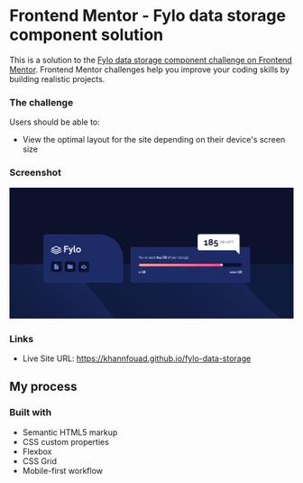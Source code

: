# Frontend Mentor - Fylo data storage component solution

This is a solution to the [Fylo data storage component challenge on Frontend Mentor](https://www.frontendmentor.io/challenges/fylo-data-storage-component-1dZPRbV5n). Frontend Mentor challenges help you improve your coding skills by building realistic projects. 


### The challenge

Users should be able to:

- View the optimal layout for the site depending on their device's screen size

### Screenshot

![](./screenshot.png)

### Links
- Live Site URL: https://khannfouad.github.io/fylo-data-storage

## My process

### Built with

- Semantic HTML5 markup
- CSS custom properties
- Flexbox
- CSS Grid
- Mobile-first workflow

